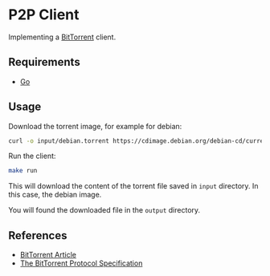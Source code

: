 # P2P Client

Implementing a [BitTorrent](https://www.bittorrent.org/beps/bep_0003.html) client.

## Requirements

- [Go](https://golang.org/doc/install)

## Usage

Download the torrent image, for example for debian:

```bash
curl -o input/debian.torrent https://cdimage.debian.org/debian-cd/current/amd64/bt-cd/debian-12.5.0-amd64-netinst.iso.torrent
```

Run the client:

```bash
make run
```

This will download the content of the torrent file saved in `input` directory. In this case, the debian image.

You will found the downloaded file in the `output` directory.

## References

- [BitTorrent Article](https://blog.jse.li/posts/torrent/)
- [The BitTorrent Protocol Specification](https://www.bittorrent.org/beps/bep_0003.html)
